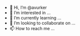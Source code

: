 - 👋 Hi, I’m @avurker
- 👀 I’m interested in ...
- 🌱 I’m currently learning ...
- 💞️ I’m looking to collaborate on ...
- 📫 How to reach me ...

<!---
avurker/avurker is a ✨ special ✨ repository because its `README.md` (this file) appears on your GitHub profile.
You can click the Preview link to take a look at your changes.
--->

